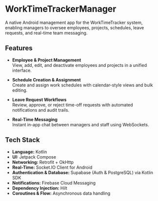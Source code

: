 # WorkTimeTrackerManager

A native Android management app for the WorkTimeTracker system, enabling managers to oversee employees, projects, schedules, leave requests, and real-time team messaging.

## Features

- **Employee & Project Management**  
  View, add, edit, and deactivate employees and projects in a unified interface.

- **Schedule Creation & Assignment**  
  Create and assign work schedules with calendar-style views and bulk editing.

- **Leave Request Workflows**  
  Review, approve, or reject time-off requests with automated notifications and audit trails.

- **Real-Time Messaging**  
  Instant in-app chat between managers and staff using WebSockets.

## Tech Stack

- **Language:** Kotlin  
- **UI:** Jetpack Compose  
- **Networking:** Retrofit + OkHttp  
- **Real-Time:** Socket.IO Client for Android  
- **Authentication & Database:** Supabase (Auth & PostgreSQL) via Kotlin SDK  
- **Notifications:** Firebase Cloud Messaging  
- **Dependency Injection:** Hilt  
- **Coroutines & Flow:** Asynchronous data handling  
